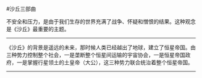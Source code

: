 #沙丘三部曲

不安全和压力，是由于我们生存的世界充满了战争、怀疑和憎恨的结果。这种观念是《沙丘》最重要的主题。

---

《沙丘》的背景是遥远的未来，那时候人类已经越出了地球，建立了恒星帝国。由三种势力控制整个社会，一是垄断整个恒星间运输的宇宙协会，一是恒星帝国政府，一是掌握行星领土的土皇帝（大公），这三种势力联合统治着整个恒星帝国。

---

